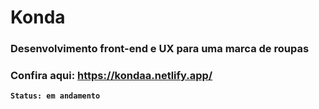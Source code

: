 # Konda

### Desenvolvimento front-end e UX para uma marca de roupas

### Confira aqui: https://kondaa.netlify.app/

**`Status: em andamento`**


<br/>
